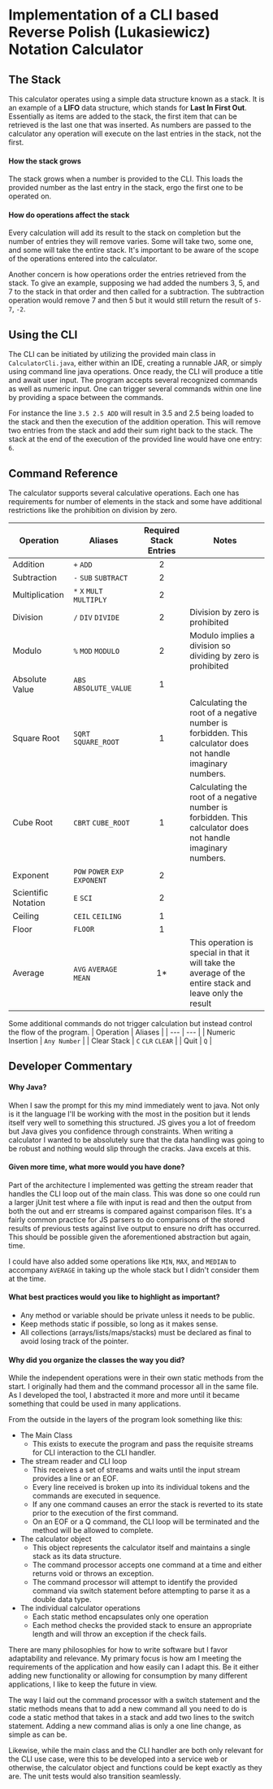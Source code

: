 # Implementation of a CLI based Reverse Polish (Lukasiewicz) Notation Calculator

## The Stack

This calculator operates using a simple data structure known as a stack. It is an example of a **LIFO** data structure, which stands for **Last In First Out**. Essentially as items are added to the stack, the first item that can be retrieved is the last one that was inserted. As numbers are passed to the calculator any operation will execute on the last entries in the stack, not the first.

#### How the stack grows

The stack grows when a number is provided to the CLI. This loads the provided number as the last entry in the stack, ergo the first one to be operated on.

#### How do operations affect the stack

Every calculation will add its result to the stack on completion but the number of entries they will remove varies. Some will take two, some one, and some will take the entire stack. It's important to be aware of the scope of the operations entered into the calculator.

Another concern is how operations order the entries retrieved from the stack. To give an example, supposing we had added the numbers 3, 5, and 7 to the stack in that order and then called for a subtraction. The subtraction operation would remove 7 and then 5 but it would still return the result of `5-7`, `-2`. 

## Using the CLI

The CLI can be initiated by utilizing the provided main class in `CalculatorCli.java`, either within an IDE, creating a runnable JAR, or simply using command line java operations. Once ready, the CLI will produce a title and await user input. The program accepts several recognized commands as well as numeric input. One can trigger several commands within one line by providing a space between the commands. 

For instance the line `3.5 2.5 ADD` will result in 3.5 and 2.5 being loaded to the stack and then the execution of the addition operation. This will remove two entries from the stack and add their sum right back to the stack. The stack at the end of the execution of the provided line would have one entry: `6`.

## Command Reference

The calculator supports several calculative operations. Each one has requirements for number of elements in the stack and some have additional restrictions like the prohibition on division by zero.

| Operation | Aliases | Required Stack Entries | Notes |
| --- | --- | :---: | --- |
| Addition | `+` `ADD` | 2 |  |
| Subtraction | `-` `SUB` `SUBTRACT` | 2 |  |
| Multiplication | `*` `X` `MULT` `MULTIPLY` | 2 |  |
| Division | `/` `DIV` `DIVIDE` | 2 | Division by zero is prohibited |
| Modulo | `%` `MOD` `MODULO` | 2 | Modulo implies a division so dividing by zero is prohibited |
| Absolute Value | `ABS` `ABSOLUTE_VALUE` | 1 |  |
| Square Root | `SQRT` `SQUARE_ROOT` | 1 | Calculating the root of a negative number is forbidden. This calculator does not handle imaginary numbers. |
| Cube Root | `CBRT` `CUBE_ROOT` | 1 | Calculating the root of a negative number is forbidden. This calculator does not handle imaginary numbers. |
| Exponent | `POW` `POWER` `EXP` `EXPONENT` | 2 |  |
| Scientific Notation | `E` `SCI` | 2 |  |
| Ceiling | `CEIL` `CEILING` | 1 |  |
| Floor | `FLOOR` | 1 |  |
| Average | `AVG` `AVERAGE` `MEAN` | 1* | This operation is special in that it will take the average of the entire stack and leave only the result |

Some additional commands do not trigger calculation but instead control the flow of the program.
| Operation | Aliases |
| --- | --- |
| Numeric Insertion | `Any Number` |
| Clear Stack | `C` `CLR` `CLEAR` |
| Quit | `Q` |

## Developer Commentary

#### Why Java?

When I saw the prompt for this my mind immediately went to java. Not only is it the language I'll be working with the most in the position but it lends itself very well to something this structured. JS gives you a lot of freedom but Java gives you confidence through constraints. When writing a calculator I wanted to be absolutely sure that the data handling was going to be robust and nothing would slip through the cracks. Java excels at this.

#### Given more time, what more would you have done?

Part of the architecture I implemented was getting the stream reader that handles the CLI loop out of the main class. This was done so one could run a larger jUnit test where a file with input is read and then the output from both the out and err streams is compared against comparison files. It's a fairly common practice for JS parsers to do comparisons of the stored results of previous tests against live output to ensure no drift has occurred. This should be possible given the aforementioned abstraction but again, time.

I could have also added some operations like `MIN`, `MAX`, and `MEDIAN` to accompany `AVERAGE` in taking up the whole stack but I didn't consider them at the time.

#### What best practices would you like to highlight as important?

- Any method or variable should be private unless it needs to be public.
- Keep methods static if possible, so long as it makes sense.
- All collections (arrays/lists/maps/stacks) must be declared as final to avoid losing track of the pointer.

#### Why did you organize the classes the way you did?

While the independent operations were in their own static methods from the start. I originally had them and the command processor all in the same file. As I developed the tool, I abstracted it more and more until it became something that could be used in many applications.

From the outside in the layers of the program look something like this:
- The Main Class
  - This exists to execute the program and pass the requisite streams for CLI interaction to the CLI handler.
- The stream reader and CLI loop
  - This receives a set of streams and waits until the input stream provides a line or an EOF.
  - Every line received is broken up into its individual tokens and the commands are executed in sequence.
  - If any one command causes an error the stack is reverted to its state prior to the execution of the first command.
  - On an EOF or a Q command, the CLI loop will be terminated and the method will be allowed to complete.
- The calculator object
  - This object represents the calculator itself and maintains a single stack as its data structure.
  - The command processor accepts one command at a time and either returns void or throws an exception.
  - The command processor will attempt to identify the provided command via switch statement before attempting to parse it as a double data type.
- The individual calculator operations
  - Each static method encapsulates only one operation
  - Each method checks the provided stack to ensure an appropriate length and will throw an exception if the check fails.
  
There are many philosophies for how to write software but I favor adaptability and relevance. My primary focus is how am I meeting the requirements of the application and how easily can I adapt this. Be it either adding new functionality or allowing for consumption by many different applications, I like to keep the future in view. 

The way I laid out the command processor with a switch statement and the static methods means that to add a new command all you need to do is code a static method that takes in a stack and add two lines to the switch statement. Adding a new command alias is only a one line change, as simple as can be. 

Likewise, while the main class and the CLI handler are both only relevant for the CLI use case, were this to be developed into a service web or otherwise, the calculator object and functions could be kept exactly as they are. The unit tests would also transition seamlessly.
